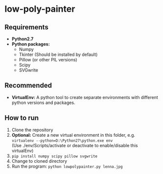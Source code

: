 # low-poly-painter
## Requirements
* **Python2.7**
* **Python packages:**
    * Numpy
	* Tkinter (Should be installed by default)
	* Pillow (or other PIL versions)
	* Scipy
	* SVGwrite

## Recommended
* **VirtualEnv:** A python tool to create separate environments with different python versions and packages.

## How to run
1. Clone the repository
2. **Optional:** Create a new virtual environment in this folder, e.g.  
`virtualenv --python=D:\Python27\python.exe env`  
(Use ./env/Scripts/activate or deactivate to enable/disable this virtualEnv)
3. `pip install numpy scipy pillow svgwrite `
4. Change to cloned directory  
5. Run the program: `python lowpolypainter.py lenna.jpg`
